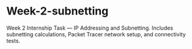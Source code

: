 # Week-2-subnetting
Week 2 Internship Task — IP Addressing and Subnetting. Includes subnetting calculations, Packet Tracer network setup, and connectivity tests.
